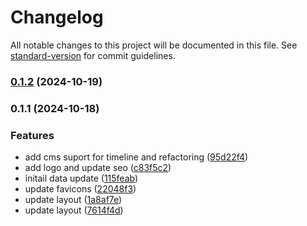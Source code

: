 # Changelog

All notable changes to this project will be documented in this file. See [standard-version](https://github.com/conventional-changelog/standard-version) for commit guidelines.

### [0.1.2](https://github.com/Liitle/personal-website/compare/v0.1.1...v0.1.2) (2024-10-19)

### 0.1.1 (2024-10-18)


### Features

* add cms suport for timeline and refactoring ([95d22f4](https://github.com/Liitle/personal-website/commit/95d22f4de1681fde091480dda4aab16d726f282b))
* add logo and update seo ([c83f5c2](https://github.com/Liitle/personal-website/commit/c83f5c26b5cf09d07a7d8c35f5941d6827e806d8))
* initail data update ([115feab](https://github.com/Liitle/personal-website/commit/115feab89234342840ba95c5625fbfc2c4b740d6))
* update favicons ([22048f3](https://github.com/Liitle/personal-website/commit/22048f3d1ad4c4564065da5c8a80422acea8b142))
* update layout ([1a8af7e](https://github.com/Liitle/personal-website/commit/1a8af7eecb9a566079aa528a01900615c1bd437d))
* update layout ([7614f4d](https://github.com/Liitle/personal-website/commit/7614f4d7683c5563903f748001b390c8e2c2dc6b))
